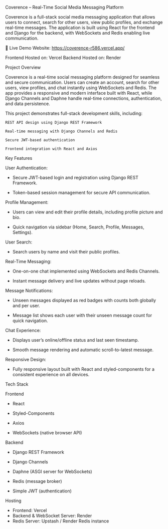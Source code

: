 Coverence – Real-Time Social Media Messaging Platform

Coverence is a full-stack social media messaging application that allows users to connect, search for other users, view public profiles, and exchange real-time messages.
The application is built using React for the frontend and Django for the backend, with WebSockets and Redis enabling live communication.

🔗 Live Demo
Website: https://coverence-r586.vercel.app/

Frontend Hosted on: Vercel
Backend Hosted on: Render



Project Overview

Coverence is a real-time social messaging platform designed for seamless and secure communication.
Users can create an account, search for other users, view profiles, and chat instantly using WebSockets and Redis.
The app provides a responsive and modern interface built with React, while Django Channels and Daphne handle real-time connections, authentication, and data persistence.

This project demonstrates full-stack development skills, including:

    REST API design using Django REST Framework
  
    Real-time messaging with Django Channels and Redis
  
    Secure JWT-based authentication
  
    Frontend integration with React and Axios



Key Features

User Authentication:

  - Secure JWT-based login and registration using Django REST Framework.

  - Token-based session management for secure API communication.

Profile Management:

  - Users can view and edit their profile details, including profile picture and bio.

  - Quick navigation via sidebar (Home, Search, Profile, Messages, Settings).

User Search:

  - Search users by name and visit their public profiles.

Real-Time Messaging:

  - One-on-one chat implemented using WebSockets and Redis Channels.

  - Instant message delivery and live updates without page reloads.

Message Notifications:

  - Unseen messages displayed as red badges with counts both globally and per user.

  - Message list shows each user with their unseen message count for quick navigation.

Chat Experience:

  - Displays user’s online/offline status and last seen timestamp.

  - Smooth message rendering and automatic scroll-to-latest message.

Responsive Design:

  - Fully responsive layout built with React and styled-components for a consistent experience on all devices.



Tech Stack

Frontend
  
  - React
  
  - Styled-Components
  
  - Axios
  
  - WebSockets (native browser API)

Backend

  - Django REST Framework

  - Django Channels

  - Daphne (ASGI server for WebSockets)

  - Redis (message broker)

  - Simple JWT (authentication)


Hosting

- Frontend: Vercel
- Backend & WebSocket Server: Render
- Redis Server: Upstash / Render Redis instance
